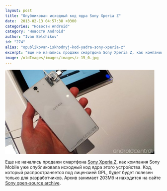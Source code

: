 ```yaml
---
layout: post
title: "Опубликован исходный код ядра Sony Xperia Z"
date:  2013-02-13 04:57:38 +0300
categories: "Новости Android"
category: "Новости Android"
author: "Ivan Belchikov"
id: "274"
alias: "opublikovan-iskhodnyj-kod-yadra-sony-xperia-z"
excerpt: "Еще не начались продажи смартфона Sony Xperia Z, как компания Sony Mobile уже опубликовала исходный код ядра этого устройства. Код, который распространяется под лицензией GPL, будет будет полезен только для разработчиков. Архив занимает 203Mб и находится на сайте Sony open-source archive."
image: /oldImages/images/images/z-15_0.jpg
---
```

<img src="/oldImages/images/images/z-15_0.jpg" alt="Sony Xperia Z" >

Еще не начались продажи смартфона <a href="index.php?option=com_content&amp;view=article&amp;id=216&amp;catid=8&amp;Itemid=102">Sony Xperia Z</a>, как компания Sony Mobile уже опубликовала исходный код ядра этого устройства. Код, который распространяется под лицензией GPL, будет будет полезен только для разработчиков. Архив занимает 203Mб и находится на сайте <a href="#" title="Sony open-source archive" rel="nofollow">Sony open-source archive</a>.
